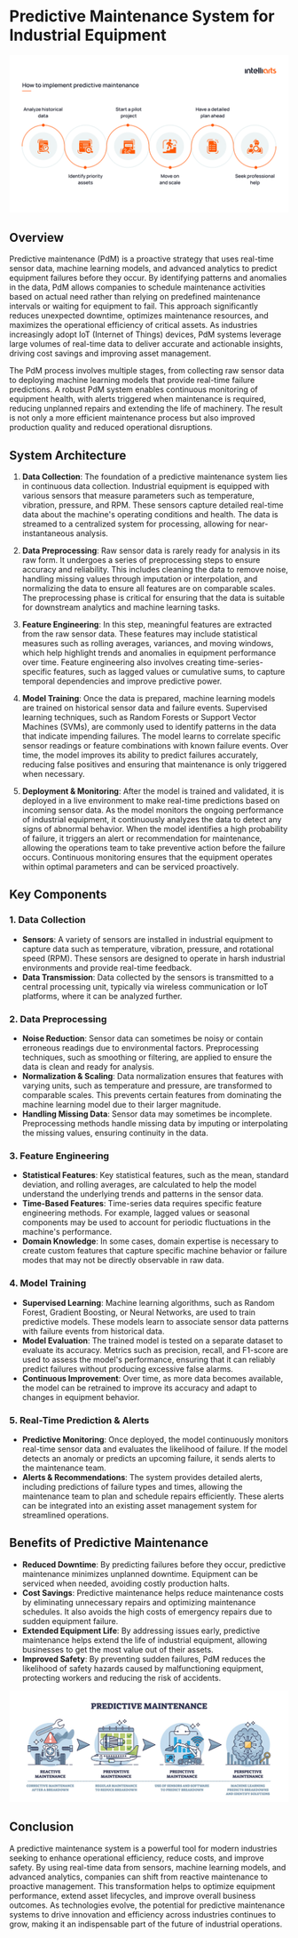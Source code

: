 # Predictive Maintenance System for Industrial Equipment


![](https://github.com/Lucky-akash321/Predictive-Maintenance-System-for-Industrial-Equipment/blob/main/how-to-implement-predictive-maintenance.png)


## Overview
Predictive maintenance (PdM) is a proactive strategy that uses real-time sensor data, machine learning models, and advanced analytics to predict equipment failures before they occur. By identifying patterns and anomalies in the data, PdM allows companies to schedule maintenance activities based on actual need rather than relying on predefined maintenance intervals or waiting for equipment to fail. This approach significantly reduces unexpected downtime, optimizes maintenance resources, and maximizes the operational efficiency of critical assets. As industries increasingly adopt IoT (Internet of Things) devices, PdM systems leverage large volumes of real-time data to deliver accurate and actionable insights, driving cost savings and improving asset management.

The PdM process involves multiple stages, from collecting raw sensor data to deploying machine learning models that provide real-time failure predictions. A robust PdM system enables continuous monitoring of equipment health, with alerts triggered when maintenance is required, reducing unplanned repairs and extending the life of machinery. The result is not only a more efficient maintenance process but also improved production quality and reduced operational disruptions.

## System Architecture

1. **Data Collection**: The foundation of a predictive maintenance system lies in continuous data collection. Industrial equipment is equipped with various sensors that measure parameters such as temperature, vibration, pressure, and RPM. These sensors capture detailed real-time data about the machine's operating conditions and health. The data is streamed to a centralized system for processing, allowing for near-instantaneous analysis.

2. **Data Preprocessing**: Raw sensor data is rarely ready for analysis in its raw form. It undergoes a series of preprocessing steps to ensure accuracy and reliability. This includes cleaning the data to remove noise, handling missing values through imputation or interpolation, and normalizing the data to ensure all features are on comparable scales. The preprocessing phase is critical for ensuring that the data is suitable for downstream analytics and machine learning tasks.

3. **Feature Engineering**: In this step, meaningful features are extracted from the raw sensor data. These features may include statistical measures such as rolling averages, variances, and moving windows, which help highlight trends and anomalies in equipment performance over time. Feature engineering also involves creating time-series-specific features, such as lagged values or cumulative sums, to capture temporal dependencies and improve predictive power.

4. **Model Training**: Once the data is prepared, machine learning models are trained on historical sensor data and failure events. Supervised learning techniques, such as Random Forests or Support Vector Machines (SVMs), are commonly used to identify patterns in the data that indicate impending failures. The model learns to correlate specific sensor readings or feature combinations with known failure events. Over time, the model improves its ability to predict failures accurately, reducing false positives and ensuring that maintenance is only triggered when necessary.

5. **Deployment & Monitoring**: After the model is trained and validated, it is deployed in a live environment to make real-time predictions based on incoming sensor data. As the model monitors the ongoing performance of industrial equipment, it continuously analyzes the data to detect any signs of abnormal behavior. When the model identifies a high probability of failure, it triggers an alert or recommendation for maintenance, allowing the operations team to take preventive action before the failure occurs. Continuous monitoring ensures that the equipment operates within optimal parameters and can be serviced proactively.

## Key Components

### 1. Data Collection
- **Sensors**: A variety of sensors are installed in industrial equipment to capture data such as temperature, vibration, pressure, and rotational speed (RPM). These sensors are designed to operate in harsh industrial environments and provide real-time feedback.
- **Data Transmission**: Data collected by the sensors is transmitted to a central processing unit, typically via wireless communication or IoT platforms, where it can be analyzed further.

### 2. Data Preprocessing
- **Noise Reduction**: Sensor data can sometimes be noisy or contain erroneous readings due to environmental factors. Preprocessing techniques, such as smoothing or filtering, are applied to ensure the data is clean and ready for analysis.
- **Normalization & Scaling**: Data normalization ensures that features with varying units, such as temperature and pressure, are transformed to comparable scales. This prevents certain features from dominating the machine learning model due to their larger magnitude.
- **Handling Missing Data**: Sensor data may sometimes be incomplete. Preprocessing methods handle missing data by imputing or interpolating the missing values, ensuring continuity in the data.

### 3. Feature Engineering
- **Statistical Features**: Key statistical features, such as the mean, standard deviation, and rolling averages, are calculated to help the model understand the underlying trends and patterns in the sensor data.
- **Time-Based Features**: Time-series data requires specific feature engineering methods. For example, lagged values or seasonal components may be used to account for periodic fluctuations in the machine's performance.
- **Domain Knowledge**: In some cases, domain expertise is necessary to create custom features that capture specific machine behavior or failure modes that may not be directly observable in raw data.

### 4. Model Training
- **Supervised Learning**: Machine learning algorithms, such as Random Forest, Gradient Boosting, or Neural Networks, are used to train predictive models. These models learn to associate sensor data patterns with failure events from historical data.
- **Model Evaluation**: The trained model is tested on a separate dataset to evaluate its accuracy. Metrics such as precision, recall, and F1-score are used to assess the model's performance, ensuring that it can reliably predict failures without producing excessive false alarms.
- **Continuous Improvement**: Over time, as more data becomes available, the model can be retrained to improve its accuracy and adapt to changes in equipment behavior.

### 5. Real-Time Prediction & Alerts
- **Predictive Monitoring**: Once deployed, the model continuously monitors real-time sensor data and evaluates the likelihood of failure. If the model detects an anomaly or predicts an upcoming failure, it sends alerts to the maintenance team.
- **Alerts & Recommendations**: The system provides detailed alerts, including predictions of failure types and times, allowing the maintenance team to plan and schedule repairs efficiently. These alerts can be integrated into an existing asset management system for streamlined operations.

## Benefits of Predictive Maintenance
- **Reduced Downtime**: By predicting failures before they occur, predictive maintenance minimizes unplanned downtime. Equipment can be serviced when needed, avoiding costly production halts.
- **Cost Savings**: Predictive maintenance helps reduce maintenance costs by eliminating unnecessary repairs and optimizing maintenance schedules. It also avoids the high costs of emergency repairs due to sudden equipment failure.
- **Extended Equipment Life**: By addressing issues early, predictive maintenance helps extend the life of industrial equipment, allowing businesses to get the most value out of their assets.
- **Improved Safety**: By preventing sudden failures, PdM reduces the likelihood of safety hazards caused by malfunctioning equipment, protecting workers and reducing the risk of accidents.


![](https://github.com/Lucky-akash321/Predictive-Maintenance-System-for-Industrial-Equipment/blob/main/Nortech_Industrial_617366372_1200x500.jpg)


## Conclusion
A predictive maintenance system is a powerful tool for modern industries seeking to enhance operational efficiency, reduce costs, and improve safety. By using real-time data from sensors, machine learning models, and advanced analytics, companies can shift from reactive maintenance to proactive management. This transformation helps to optimize equipment performance, extend asset lifecycles, and improve overall business outcomes. As technologies evolve, the potential for predictive maintenance systems to drive innovation and efficiency across industries continues to grow, making it an indispensable part of the future of industrial operations.
